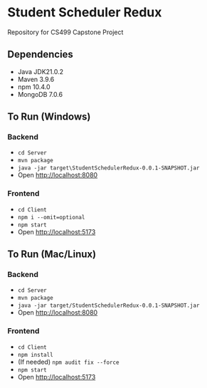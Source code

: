 # Student Scheduler Redux
Repository for CS499 Capstone Project

## Dependencies
- Java JDK21.0.2
- Maven 3.9.6
- npm 10.4.0
- MongoDB 7.0.6

## To Run (Windows)
### Backend
- `cd Server`
- `mvn package`
- `java -jar target\StudentSchedulerRedux-0.0.1-SNAPSHOT.jar`
- Open [http://localhost:8080](http://localhost:8080)

### Frontend
- `cd Client`
- `npm i --omit=optional`
- `npm start`
- Open [http://localhost:5173](http://localhost:5173)

## To Run (Mac/Linux)
### Backend
- `cd Server`
- `mvn package`
- `java -jar target/StudentSchedulerRedux-0.0.1-SNAPSHOT.jar`
- Open [http://localhost:8080](http://localhost:8080)

### Frontend
-  `cd Client`
- `npm install`
- (If needed) `npm audit fix --force`
- `npm start`
- Open [http://localhost:5173](http://localhost:5173)
